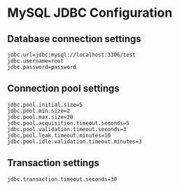 # MySQL JDBC Configuration

## Database connection settings
```
jdbc.url=jdbc:mysql://localhost:3306/test
jdbc.username=root
jdbc.password=password
```

## Connection pool settings
```
jdbc.pool.initial.size=5
jdbc.pool.min.size=2
jdbc.pool.max.size=20
jdbc.pool.acquisition.timeout.seconds=5
jdbc.pool.validation.timeout.seconds=3
jdbc.pool.leak.timeout.minutes=10
jdbc.pool.idle.validation.timeout.minutes=3
```

## Transaction settings
```
jdbc.transaction.timeout.seconds=30
```